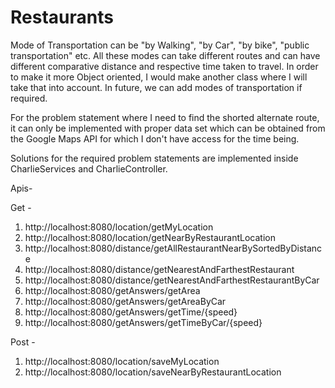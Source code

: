 # Restaurants


Mode of Transportation can be "by Walking", "by Car", "by bike", "public transportation" etc. All these modes can take different routes and can have different comparative distance and respective time taken to travel. In order to make it more Object oriented, I would make another class where I will take that into account. In future, we can add modes of transportation if required. 

For the problem statement where I need to find the shorted alternate route, it can only be implemented with proper data set which can be obtained from the Google Maps API for which I don't have access for the time being.   

Solutions for the required problem statements are implemented inside CharlieServices and CharlieController.

Apis- 

Get -
1. http://localhost:8080/location/getMyLocation
2. http://localhost:8080/location/getNearByRestaurantLocation
3. http://localhost:8080/distance/getAllRestaurantNearBySortedByDistance
4. http://localhost:8080/distance/getNearestAndFarthestRestaurant
5. http://localhost:8080/distance/getNearestAndFarthestRestaurantByCar
6. http://localhost:8080/getAnswers/getArea
7. http://localhost:8080/getAnswers/getAreaByCar
8. http://localhost:8080/getAnswers/getTime/{speed}
9. http://localhost:8080/getAnswers/getTimeByCar/{speed}


Post -
1. http://localhost:8080/location/saveMyLocation
2. http://localhost:8080/location/saveNearByRestaurantLocation
